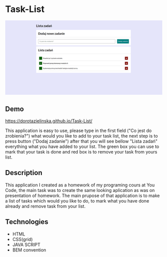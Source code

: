 # Task-List
![Task-List](images/tasks-list_optimized.png)
## Demo
https://dorotazielinska.github.io/Task-List/

This application is easy to use, please type in the first field ("Co jest do zrobienia?") what would you like to add to your task list, the next step is to
press button ("Dodaj zadanie") after that you will see bellow "Lista zadań" everything what you have added to your list. The green box you can use to mark that your task is done and red box is to remove your task from yours list.

## Description
This application I created as a homework of my programing cours at You Code, the main task was to create the same looking aplication as was on 
presentation of homework.
The main prupose of that application is to make a list of tasks which would you like to do, to mark what you have done already and remove task from your
list.

## Technologies
- HTML
- CSS(grid)
- JAVA SCRIPT
- BEM convention

